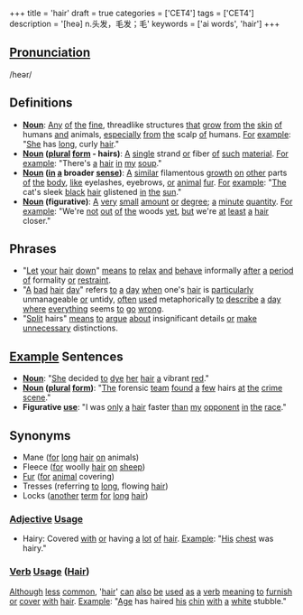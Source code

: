 +++
title = 'hair'
draft = true
categories = ['CET4']
tags = ['CET4']
description = '[heə] n.头发，毛发；毛'
keywords = ['ai words', 'hair']
+++

## [Pronunciation](/en/post/pronunciation/)
/heər/

## Definitions
- **[Noun](/en/post/noun/)**: [Any](/en/post/any/) [of](/en/post/of/) [the](/en/post/the/) [fine](/en/post/fine/), threadlike structures [that](/en/post/that/) [grow](/en/post/grow/) [from](/en/post/from/) [the](/en/post/the/) [skin](/en/post/skin/) [of](/en/post/of/) humans [and](/en/post/and/) animals, [especially](/en/post/especially/) [from](/en/post/from/) [the](/en/post/the/) scalp [of](/en/post/of/) humans. [For](/en/post/for/) [example](/en/post/example/): "[She](/en/post/she/) has [long](/en/post/long/), curly [hair](/en/post/hair/)."
- **[Noun](/en/post/noun/) ([plural](/en/post/plural/) [form](/en/post/form/) - hairs)**: [A](/en/post/a/) [single](/en/post/single/) strand [or](/en/post/or/) fiber [of](/en/post/of/) [such](/en/post/such/) [material](/en/post/material/). [For](/en/post/for/) [example](/en/post/example/): "There's [a](/en/post/a/) [hair](/en/post/hair/) [in](/en/post/in/) [my](/en/post/my/) [soup](/en/post/soup/)."
- **[Noun](/en/post/noun/) ([in](/en/post/in/) [a](/en/post/a/) broader [sense](/en/post/sense/))**: [A](/en/post/a/) [similar](/en/post/similar/) filamentous [growth](/en/post/growth/) [on](/en/post/on/) [other](/en/post/other/) parts [of](/en/post/of/) [the](/en/post/the/) [body](/en/post/body/), [like](/en/post/like/) eyelashes, eyebrows, [or](/en/post/or/) [animal](/en/post/animal/) [fur](/en/post/fur/). [For](/en/post/for/) [example](/en/post/example/): "[The](/en/post/the/) cat's sleek [black](/en/post/black/) [hair](/en/post/hair/) glistened [in](/en/post/in/) [the](/en/post/the/) [sun](/en/post/sun/)."
- **[Noun](/en/post/noun/) (figurative)**: [A](/en/post/a/) [very](/en/post/very/) [small](/en/post/small/) [amount](/en/post/amount/) [or](/en/post/or/) [degree](/en/post/degree/); [a](/en/post/a/) [minute](/en/post/minute/) [quantity](/en/post/quantity/). [For](/en/post/for/) [example](/en/post/example/): "We're [not](/en/post/not/) [out](/en/post/out/) [of](/en/post/of/) [the](/en/post/the/) woods [yet](/en/post/yet/), [but](/en/post/but/) we're [at](/en/post/at/) [least](/en/post/least/) [a](/en/post/a/) [hair](/en/post/hair/) closer."

## Phrases
- "[Let](/en/post/let/) [your](/en/post/your/) [hair](/en/post/hair/) [down](/en/post/down/)" [means](/en/post/means/) [to](/en/post/to/) [relax](/en/post/relax/) [and](/en/post/and/) [behave](/en/post/behave/) informally [after](/en/post/after/) [a](/en/post/a/) [period](/en/post/period/) [of](/en/post/of/) formality [or](/en/post/or/) [restraint](/en/post/restraint/).
- "[A](/en/post/a/) [bad](/en/post/bad/) [hair](/en/post/hair/) [day](/en/post/day/)" refers [to](/en/post/to/) [a](/en/post/a/) [day](/en/post/day/) [when](/en/post/when/) one's [hair](/en/post/hair/) is [particularly](/en/post/particularly/) unmanageable [or](/en/post/or/) untidy, [often](/en/post/often/) [used](/en/post/used/) metaphorically [to](/en/post/to/) [describe](/en/post/describe/) [a](/en/post/a/) [day](/en/post/day/) [where](/en/post/where/) [everything](/en/post/everything/) seems [to](/en/post/to/) [go](/en/post/go/) [wrong](/en/post/wrong/).
- "[Split](/en/post/split/) hairs" [means](/en/post/means/) [to](/en/post/to/) [argue](/en/post/argue/) [about](/en/post/about/) insignificant details [or](/en/post/or/) [make](/en/post/make/) [unnecessary](/en/post/unnecessary/) distinctions.

## [Example](/en/post/example/) Sentences
- **[Noun](/en/post/noun/)**: "[She](/en/post/she/) decided [to](/en/post/to/) [dye](/en/post/dye/) [her](/en/post/her/) [hair](/en/post/hair/) [a](/en/post/a/) vibrant [red](/en/post/red/)."
- **[Noun](/en/post/noun/) ([plural](/en/post/plural/) [form](/en/post/form/))**: "[The](/en/post/the/) forensic [team](/en/post/team/) [found](/en/post/found/) [a](/en/post/a/) [few](/en/post/few/) hairs [at](/en/post/at/) [the](/en/post/the/) [crime](/en/post/crime/) [scene](/en/post/scene/)."
- **Figurative [use](/en/post/use/)**: "I was [only](/en/post/only/) [a](/en/post/a/) [hair](/en/post/hair/) faster [than](/en/post/than/) [my](/en/post/my/) [opponent](/en/post/opponent/) [in](/en/post/in/) [the](/en/post/the/) [race](/en/post/race/)."

## Synonyms
- Mane ([for](/en/post/for/) [long](/en/post/long/) [hair](/en/post/hair/) [on](/en/post/on/) animals)
- Fleece ([for](/en/post/for/) woolly [hair](/en/post/hair/) [on](/en/post/on/) [sheep](/en/post/sheep/))
- [Fur](/en/post/fur/) ([for](/en/post/for/) [animal](/en/post/animal/) covering)
- Tresses (referring [to](/en/post/to/) [long](/en/post/long/), flowing [hair](/en/post/hair/))
- Locks ([another](/en/post/another/) [term](/en/post/term/) [for](/en/post/for/) [long](/en/post/long/) [hair](/en/post/hair/)) 

### [Adjective](/en/post/adjective/) [Usage](/en/post/usage/)
- Hairy: Covered [with](/en/post/with/) [or](/en/post/or/) having [a](/en/post/a/) [lot](/en/post/lot/) [of](/en/post/of/) [hair](/en/post/hair/). [Example](/en/post/example/): "[His](/en/post/his/) [chest](/en/post/chest/) was hairy."

### [Verb](/en/post/verb/) [Usage](/en/post/usage/) ([Hair](/en/post/hair/))
[Although](/en/post/although/) [less](/en/post/less/) [common](/en/post/common/), '[hair](/en/post/hair/)' [can](/en/post/can/) [also](/en/post/also/) [be](/en/post/be/) [used](/en/post/used/) [as](/en/post/as/) [a](/en/post/a/) [verb](/en/post/verb/) [meaning](/en/post/meaning/) [to](/en/post/to/) [furnish](/en/post/furnish/) [or](/en/post/or/) [cover](/en/post/cover/) [with](/en/post/with/) [hair](/en/post/hair/). [Example](/en/post/example/): "[Age](/en/post/age/) has haired [his](/en/post/his/) [chin](/en/post/chin/) [with](/en/post/with/) [a](/en/post/a/) [white](/en/post/white/) stubble."
